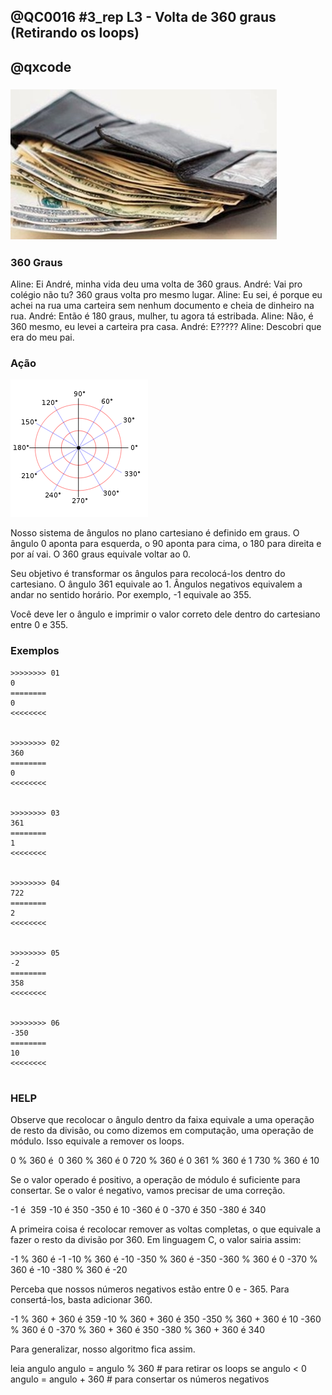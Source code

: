 ## @QC0016 #3_rep L3 - Volta de 360 graus (Retirando os loops)
## @qxcode

### ![dinheiro](capa.jpg)

###

### 360 Graus

Aline: Ei André, minha vida deu uma volta de 360 graus.
André: Vai pro colégio não tu? 360 graus volta pro mesmo lugar.
Aline: Eu sei, é porque eu achei na rua uma carteira sem nenhum documento e cheia de dinheiro na rua.
André: Então é 180 graus, mulher, tu agora tá estribada.
Aline: Não, é 360 mesmo, eu levei a carteira pra casa.
André: E?????
Aline: Descobri que era do meu pai.



### Ação



![angulos](angulos.png)

Nosso sistema de ângulos no plano cartesiano é definido em graus. O ângulo 0 aponta para esquerda, o 90 aponta para cima, o 180 para direita e por aí vai. O 360 graus equivale voltar ao 0.

Seu objetivo é transformar os ângulos para recolocá-los dentro do cartesiano. O ângulo 361 equivale ao 1. Ângulos negativos equivalem a andar no sentido horário. Por exemplo, -1 equivale ao 355.

Você deve ler o ângulo e imprimir o valor correto dele dentro do cartesiano entre 0 e 355.


### Exemplos

```
>>>>>>>> 01
0
========
0
<<<<<<<<


>>>>>>>> 02
360
========
0
<<<<<<<<


>>>>>>>> 03
361
========
1
<<<<<<<<


>>>>>>>> 04
722
========
2
<<<<<<<<


>>>>>>>> 05
-2
========
358
<<<<<<<<


>>>>>>>> 06
-350
========
10
<<<<<<<<


```
<!---



>>>>>>>> 07
-1
========
359
<<<<<<<<


>>>>>>>> 08
362
========
2
<<<<<<<<


>>>>>>>> 09
-360
========
0
<<<<<<<<


>>>>>>>> 10
-361
========
359
<<<<<<<<


>>>>>>>> 11
750
========
30
<<<<<<<<


>>>>>>>> 12
-730
========
350
<<<<<<<<


>>>>>>>> 13
1000
========
280
<<<<<<<<


>>>>>>>> 14
-1300
========
140
<<<<<<<<


--->

### HELP

Observe que recolocar o ângulo dentro da faixa equivale a uma operação de resto da divisão, ou como dizemos em computação, uma operação de módulo. Isso equivale a remover os loops.

0 % 360 é  0
360 % 360 é 0
720 % 360 é 0
361 % 360 é 1
730 % 360 é 10

Se o valor operado é positivo, a operação de módulo é suficiente para consertar. Se o valor é negativo, vamos precisar de uma correção.

\-1 é  359
\-10 é 350
\-350 é 10
\-360 é 0
\-370 é 350
\-380 é 340

A primeira coisa é recolocar remover as voltas completas, o que equivale a fazer o resto da divisão por 360. Em linguagem C, o valor sairia assim:

\-1 % 360 é -1
\-10  % 360 é -10
\-350 % 360 é -350
\-360 % 360 é 0
\-370 % 360 é -10
\-380 % 360 é -20

Perceba que nossos números negativos estão entre 0 e - 365. Para consertá-los, basta adicionar 360.

\-1 % 360 + 360 é 359
\-10  % 360 + 360 é 350
\-350 % 360 + 360 é 10
\-360 % 360     é 0
\-370 % 360 + 360 é 350
\-380 % 360 + 360 é 340

Para generalizar, nosso algoritmo fica assim.

leia angulo
 angulo = angulo % 360  # para retirar os loops
 se angulo < 0
    angulo = angulo + 360 # para consertar os números negativos

